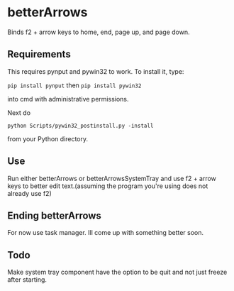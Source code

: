 # betterArrows

Binds f2 + arrow keys to home, end, page up, and page down.

## Requirements

This requires pynput and pywin32 to work. To install it, type:

`pip install pynput`
then
`pip install pywin32`

into cmd with administrative permissions.

Next do 

`python Scripts/pywin32_postinstall.py -install` 

from your Python directory.

## Use

Run either betterArrows or betterArrowsSystemTray and use f2 + arrow keys to better edit text.(assuming the program you're using does not already use f2)

## Ending betterArrows

For now use task manager. Ill come up with something better soon.

## Todo

Make system tray component have the option to be quit and not just freeze after starting.
